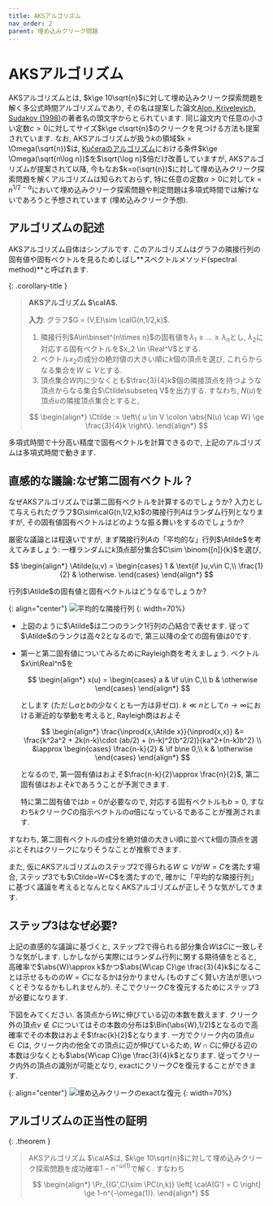 ```yaml
---
title: AKSアルゴリズム
nav_order: 2
parent: 埋め込みクリーク問題
---
```


# AKSアルゴリズム

AKSアルゴリズムとは, $k\ge 10\sqrt{n}$に対して埋め込みクリーク探索問題を解く多公式時間アルゴリズムであり,
その名は提案した論文[Alon, Krivelevich, Sudakov (1998)](https://onlinelibrary.wiley.com/doi/10.1002/(SICI)1098-2418(199810/12)13:3/4%3C457::AID-RSA14%3E3.0.CO;2-W)の著者名の頭文字からとられています.
同じ論文内で任意の小さい定数$c>0$に対してサイズ$k\ge c\sqrt{n}$のクリークを見つける方法も提案されています.
なお, AKSアルゴリズムが扱う$k$の領域$k = \Omega(\sqrt{n})$は, 
[Kučeraのアルゴリズム]({{site.baseurl}}/docs/planted_clique/Kuceraのアルゴリズム)における条件$k\ge \Omega(\sqrt{n\log n})$を$\sqrt{\log n}$倍だけ改善していますが,
AKSアルゴリズムが提案されて以降, 今もなお$k=o(\sqrt{n})$に対して埋め込みクリーク探索問題を解くアルゴリズムは知られておらず, 特に任意の定数$\alpha>0$に対して$k=n^{1/2-\alpha}$において埋め込みクリーク探索問題や判定問題は多項式時間では解けないであろうと予想されています (埋め込みクリーク予想).

## アルゴリズムの記述

AKSアルゴリズム自体はシンプルです.
このアルゴリズムはグラフの隣接行列の固有値や固有ベクトルを見るためしばし**スペクトルメソッド(spectral method)**と呼ばれます.

{: .corollary-title }
> **AKSアルゴリズム $\calA$.**
>
> **入力**: グラフ$G = (V,E)\sim \calG(n,1/2,k)$.
>
> 1. 隣接行列$A\in\binset^{n\times n}$の固有値を$\lambda_1\ge \dots \ge \lambda_n$とし, $\lambda_2$に対応する固有ベクトルを$x_2 \in \Real^V$とする.
> 2. ベクトル$x_2$の成分の絶対値の大きい順に$k$個の頂点を選び, これらからなる集合を$W\subseteq V$とする.
> 3. 頂点集合$W$内に少なくとも$\frac{3}{4}k$個の隣接頂点を持つような頂点からなる集合$\Ctilde\subseteq V$を出力する. すなわち, $N(u)$を頂点$u$の隣接頂点集合とすると,
>
> $$
  \begin{align*}
    \Ctilde :=  \left\{ u \in V \colon \abs{N(u) \cap W} \ge \frac{3}{4}k \right\}.
  \end{align*}
> $$

多項式時間で十分高い精度で固有ベクトルを計算できるので, 上記のアルゴリズムは多項式時間で動きます.

## 直感的な議論:なぜ第二固有ベクトル？

なぜAKSアルゴリズムでは第二固有ベクトルを計算するのでしょうか?
入力として与えられたグラフ$G\sim\calG(n,1/2,k)$の隣接行列$A$はランダム行列となりますが, その固有値固有ベクトルはどのような振る舞いをするのでしょうか?

厳密な議論とは程遠いですが, まず隣接行列$A$の「平均的な」行列$\Atilde$を考えてみましょう:
一様ランダムに$k$頂点部分集合$C\sim \binom{[n]}{k}$を選び,

$$
  \begin{align*}
    \Atilde(u,v) = \begin{cases}
      1	& \text{if }u,v\in C,\\
      \frac{1}{2} & \otherwise.
    \end{cases}
  \end{align*}
$$

行列$\Atilde$の固有値と固有ベクトルはどうなるでしょうか?


{: align="center"}
![平均的な隣接行列]({{site.baseurl}}/docs/planted_clique/images/PC_average_adjmatrix.svg)
{: width=70%}

- 上図のように$\Atilde$は二つのランク$1$行列の凸結合で表せます. 従って$\Atilde$のランクは高々$2$となるので, 第三以降の全ての固有値は$0$です.
- 第一と第二固有値についてみるためにRayleigh商を考えましょう. ベクトル$x\in\Real^n$を
 
  $$
    \begin{align*}
      x(u) = \begin{cases}
        a	& \if u\in C,\\
        b & \otherwise
      \end{cases}
    \end{align*}
  $$

  とします (ただし$a$と$b$の少なくとも一方は非ゼロ). $k\ll n$として$n\to\infty$における漸近的な挙動を考えると, Rayleigh商はおよそ

  $$
    \begin{align*}
      \frac{\inprod{x,\Atilde x}}{\inprod{x,x}} &= \frac{k^2a^2 + 2k(n-k)\cdot (ab/2) + (n-k)^2(b^2/2)}{ka^2+(n-k)b^2} \\
      &\approx \begin{cases}
        \frac{n-k}{2}	& \if b\ne 0,\\
        k & \otherwise
      \end{cases}
    \end{align*}
  $$

  となるので, 第一固有値はおよそ$\frac{n-k}{2}\approx \frac{n}{2}$, 第二固有値はおよそ$k$であろうことが予測できます.
  
  特に第二固有値では$b=0$が必要なので, 対応する固有ベクトルも$b=0$, すなわち$k$クリーク$C$の指示ベクトルの$a$倍になっているであることが推測されます.

すなわち, 第二固有ベクトルの成分を絶対値の大きい順に並べて$k$個の頂点を選ぶとそれはクリークになりそうなことが推察できます.

また, 仮にAKSアルゴリズムのステップ2で得られる$W\subseteq V$が$W=C$を満たす場合, ステップ3でも$\Ctilde=W=C$を満たすので, 確かに「平均的な隣接行列」に基づく議論を考えるとなんとなくAKSアルゴリズムが正しそうな気がしてきます.

## ステップ3はなぜ必要?

上記の直感的な議論に基づくと, ステップ2で得られる部分集合$W$は$C$に一致しそうな気がします.
しかしながら実際にはランダム行列に関する期待値をとると, 高確率で$\abs{W}\approx k$かつ$\abs{W\cap C}\ge \frac{3}{4}k$になることは示せるものの$W=C$になるかは分かりません (ものすごく賢い方法が思いつくとそうなるかもしれませんが).
そこでクリーク$C$を復元するためにステップ3が必要になります.

下図をみてください.
各頂点から$W$に伸びている辺の本数を数えます.
クリーク外の頂点$v\not\in C$についてはその本数の分布は$\Bin(\abs{W},1/2)$となるので高確率でその本数はおよそ$\frac{k}{2}$となります.
一方でクリーク内の頂点$u\in C$は, クリーク内の他全ての頂点に辺が伸びているため, $W\cap C$に伸びる辺の本数は少なくとも$\abs{W\cap C}\ge \frac{3}{4}k$となります.
従ってクリーク内外の頂点の識別が可能となり, exactにクリーク$C$を復元することができます.

{: align="center"}
![埋め込みクリークのexactな復元]({{site.baseurl}}/docs/planted_clique/images/PC_overlap.svg)
{: width=70%}



## アルゴリズムの正当性の証明

{: .theorem }
> AKSアルゴリズム $\calA$は, $k\ge 10\sqrt{n}$に対して埋め込みクリーク探索問題を成功確率$1-n^{-\omega(1)}$で解く. すなわち
> 
> $$
  \begin{align*}
    \Pr_{(G',C)\sim \PC(n,k)} \left[ \calA(G') = C \right] \ge 1-n^{-\omega(1)}.
  \end{align*}
> $$





